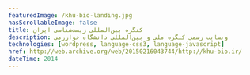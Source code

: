 ```yaml
---
featuredImage: /khu-bio-landing.jpg
hasScrollableImage: false
title: کنگره بین‌المللی زیست‌شناسی ایران
description: وبسایت رسمی کنگره ملی و بین‌المللی دانشگاه خوارزمی
technologies: [wordpress, language-css3, language-javascript]
href: http://web.archive.org/web/20150216043744/http://khu-bio.ir/
dateTime: 2014
---
```

